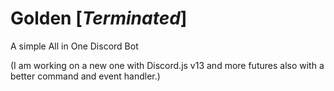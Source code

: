 # Golden [*Terminated*]
A simple All in One Discord Bot

(I am working on a new one with Discord.js v13 and more futures also with a better command and event handler.)
